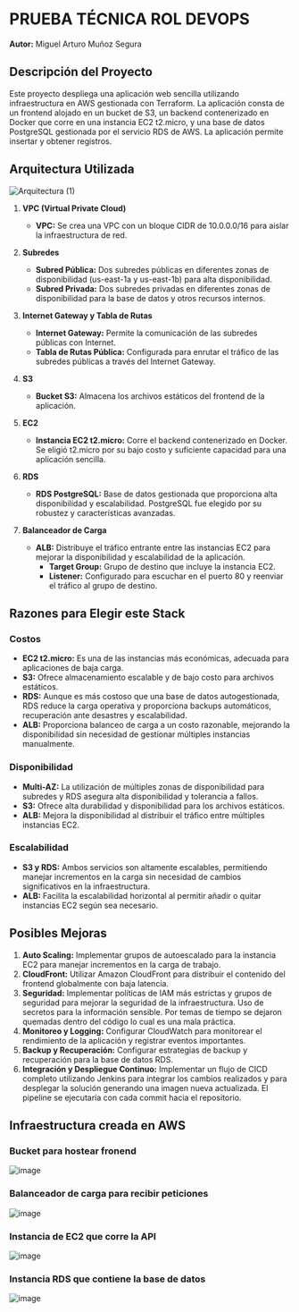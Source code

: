 # PRUEBA TÉCNICA ROL DEVOPS

**Autor:** Miguel Arturo Muñoz Segura

## Descripción del Proyecto
Este proyecto despliega una aplicación web sencilla utilizando infraestructura en AWS gestionada con Terraform. La aplicación consta de un frontend alojado en un bucket de S3, un backend contenerizado en Docker que corre en una instancia EC2 t2.micro, y una base de datos PostgreSQL gestionada por el servicio RDS de AWS. La aplicación permite insertar y obtener registros.

## Arquitectura Utilizada

![Arquitectura (1)](https://github.com/user-attachments/assets/8473222e-16f7-4d47-af0b-0070312216b1)


1. **VPC (Virtual Private Cloud)**
   - **VPC:** Se crea una VPC con un bloque CIDR de 10.0.0.0/16 para aislar la infraestructura de red.

2. **Subredes**
   - **Subred Pública:** Dos subredes públicas en diferentes zonas de disponibilidad (us-east-1a y us-east-1b) para alta disponibilidad.
   - **Subred Privada:** Dos subredes privadas en diferentes zonas de disponibilidad para la base de datos y otros recursos internos.

3. **Internet Gateway y Tabla de Rutas**
   - **Internet Gateway:** Permite la comunicación de las subredes públicas con Internet.
   - **Tabla de Rutas Pública:** Configurada para enrutar el tráfico de las subredes públicas a través del Internet Gateway.

4. **S3**
   - **Bucket S3:** Almacena los archivos estáticos del frontend de la aplicación.

5. **EC2**
   - **Instancia EC2 t2.micro:** Corre el backend contenerizado en Docker. Se eligió t2.micro por su bajo costo y suficiente capacidad para una aplicación sencilla.

6. **RDS**
   - **RDS PostgreSQL:** Base de datos gestionada que proporciona alta disponibilidad y escalabilidad. PostgreSQL fue elegido por su robustez y características avanzadas.

7. **Balanceador de Carga**
   - **ALB:** Distribuye el tráfico entrante entre las instancias EC2 para mejorar la disponibilidad y escalabilidad de la aplicación.
     - **Target Group:** Grupo de destino que incluye la instancia EC2.
     - **Listener:** Configurado para escuchar en el puerto 80 y reenviar el tráfico al grupo de destino.

## Razones para Elegir este Stack

### Costos
- **EC2 t2.micro:** Es una de las instancias más económicas, adecuada para aplicaciones de baja carga.
- **S3:** Ofrece almacenamiento escalable y de bajo costo para archivos estáticos.
- **RDS:** Aunque es más costoso que una base de datos autogestionada, RDS reduce la carga operativa y proporciona backups automáticos, recuperación ante desastres y escalabilidad.
- **ALB:** Proporciona balanceo de carga a un costo razonable, mejorando la disponibilidad sin necesidad de gestionar múltiples instancias manualmente.

### Disponibilidad
- **Multi-AZ:** La utilización de múltiples zonas de disponibilidad para subredes y RDS asegura alta disponibilidad y tolerancia a fallos.
- **S3:** Ofrece alta durabilidad y disponibilidad para los archivos estáticos.
- **ALB:** Mejora la disponibilidad al distribuir el tráfico entre múltiples instancias EC2.

### Escalabilidad
- **S3 y RDS:** Ambos servicios son altamente escalables, permitiendo manejar incrementos en la carga sin necesidad de cambios significativos en la infraestructura.
- **ALB:** Facilita la escalabilidad horizontal al permitir añadir o quitar instancias EC2 según sea necesario.

## Posibles Mejoras
1. **Auto Scaling:** Implementar grupos de autoescalado para la instancia EC2 para manejar incrementos en la carga de trabajo.
2. **CloudFront:** Utilizar Amazon CloudFront para distribuir el contenido del frontend globalmente con baja latencia.
3. **Seguridad:** Implementar políticas de IAM más estrictas y grupos de seguridad para mejorar la seguridad de la infraestructura. Uso de secretos para la información sensible. Por temas de tiempo se dejaron quemadas dentro del código lo cual es una mala práctica.
4. **Monitoreo y Logging:** Configurar CloudWatch para monitorear el rendimiento de la aplicación y registrar eventos importantes.
5. **Backup y Recuperación:** Configurar estrategias de backup y recuperación para la base de datos RDS.
6. **Integración y Despliegue Continuo:** Implementar un flujo de CICD completo utilizando Jenkins para integrar los cambios realizados y para desplegar la solución generando una imagen nueva actualizada. El pipeline se ejecutaría con cada commit hacia el repositorio.


## Infraestructura creada en AWS

### Bucket para hostear fronend
![image](https://github.com/user-attachments/assets/2ecf079c-be17-4654-9d17-66b50c4890b3)

### Balanceador de carga para recibir peticiones
![image](https://github.com/user-attachments/assets/7afec8c9-4586-4cdd-81a0-fb218f5cd189)

### Instancia de EC2 que corre la API
![image](https://github.com/user-attachments/assets/85ce7133-2b52-4a6e-a37d-3d45fc9555a5)

### Instancia RDS que contiene la base de datos
![image](https://github.com/user-attachments/assets/0d800d9a-69a8-4aed-ac18-23ff540113c4)







